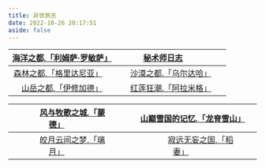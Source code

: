 ```yaml
---
title: 异世旅志
date: 2022-10-26 20:17:51
aside: false
---
```




| [海洋之都.「利姆萨·罗敏萨」](https://arrietty-fly.github.io/利姆萨·罗敏萨) | &emsp;&emsp;&emsp;[秘术师日志](https://arrietty-fly.github.io/秘术师日志)&emsp;&emsp;&emsp;&emsp;&emsp; |
| :----------------------------------------------------------: | :----------------------------------------------------------: |
| [森林之都.「格里达尼亚」](https://arrietty-fly.github.io/格里达尼亚)&emsp; | [沙漠之都.「乌尔达哈」](https://arrietty-fly.github.io/乌尔达哈) |
| [山岳之都.「伊修加德」](https://arrietty-fly.github.io/伊修加德) | [红莲狂潮.「阿拉米格」](https://arrietty-fly.github.io/阿拉米格) |





| &emsp;[风与牧歌之城.「蒙德」](https://arrietty-fly.github.io/蒙德)&emsp;&emsp;&emsp; | [山巅雪国的记忆.「龙脊雪山」](https://arrietty-fly.github.io/龙脊雪山) |
| :----------------------------------------------------------: | :----------------------------------------------------------: |
| &emsp;[皎月云间之梦.「璃月」](https://arrietty-fly.github.io/璃月)&emsp;&emsp;&emsp; | &emsp;&emsp;[寂远无妄之国.「稻妻」](https://arrietty-fly.github.io/稻妻)&emsp;&emsp;&emsp; |

